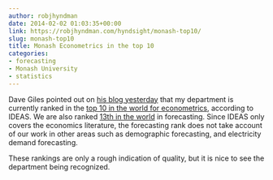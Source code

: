 ```yaml
---
author: robjhyndman
date: 2014-02-02 01:03:35+00:00
link: https://robjhyndman.com/hyndsight/monash-top10/
slug: monash-top10
title: Monash Econometrics in the top 10
categories:
- forecasting
- Monash University
- statistics
---
```


Dave Giles pointed out on [his blog yesterday](http://davegiles.blogspot.com.au/2014/02/econometrics-at-monash-university.html) that my department is currently ranked in the [top 10 in the world for econometrics](http://ideas.repec.org/top/top.ecm.html), according to IDEAS. We are also ranked [13th in the world](http://ideas.repec.org/top/top.for.html) in forecasting. Since IDEAS only covers the economics literature, the forecasting rank does not take account of our work in other areas such as demographic forecasting, and electricity demand forecasting.

These rankings are only a rough indication of quality, but it is nice to see the department being recognized.
